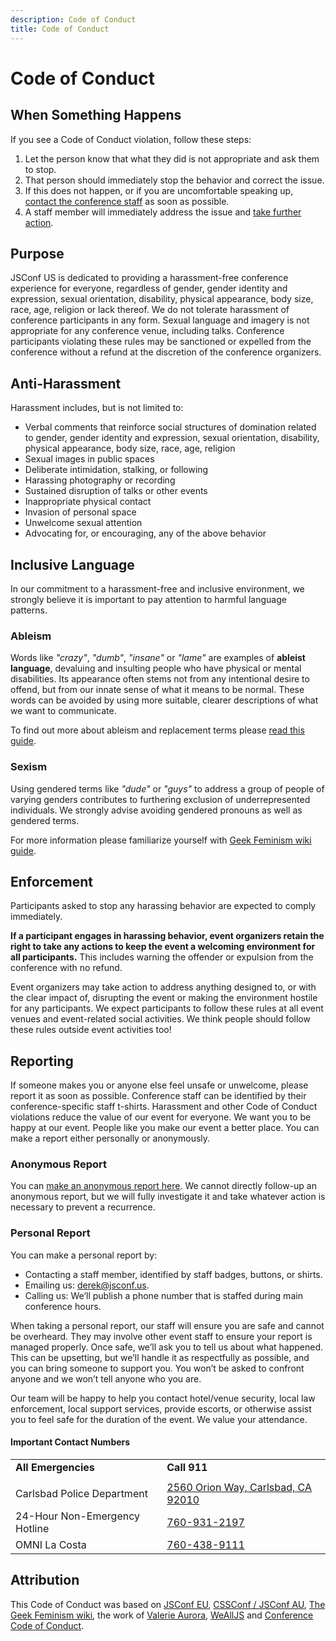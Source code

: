 ```yaml
---
description: Code of Conduct
title: Code of Conduct
---
```


# Code of Conduct

## When Something Happens

If you see a Code of Conduct violation, follow these steps:

1. Let the person know that what they did is not appropriate and ask them to stop.
2. That person should immediately stop the behavior and correct the issue.
3. If this does not happen, or if you are uncomfortable speaking up, [contact the conference staff](#reporting) as soon as possible.
4. A staff member will immediately address the issue and [take further action](#enforcement).

## Purpose

JSConf US is dedicated to providing a harassment-free conference experience for everyone, regardless of gender, gender identity and expression, sexual orientation, disability, physical appearance, body size, race, age, religion or lack thereof. We do not tolerate harassment of conference participants in any form. Sexual language and imagery is not appropriate for any conference venue, including talks. Conference participants violating these rules may be sanctioned or expelled from the conference without a refund at the discretion of the conference organizers.

## Anti-Harassment

Harassment includes, but is not limited to:

* Verbal comments that reinforce social structures of domination related to gender, gender identity and expression, sexual orientation, disability, physical appearance, body size, race, age, religion
* Sexual images in public spaces
* Deliberate intimidation, stalking, or following
* Harassing photography or recording
* Sustained disruption of talks or other events
* Inappropriate physical contact
* Invasion of personal space
* Unwelcome sexual attention
* Advocating for, or encouraging, any of the above behavior

## Inclusive Language

In our commitment to a harassment-free and inclusive environment, we strongly believe it is important to pay attention to harmful language patterns.

### Ableism

Words like _"crazy"_, _"dumb"_, _"insane"_ or _"lame"_ are examples of **ableist language**, devaluing and insulting people who have physical or mental disabilities. Its appearance often stems not from any intentional desire to offend, but from our innate sense of what it means to be normal. These words can be avoided by using more suitable, clearer descriptions of what we want to communicate.

To find out more about ableism and replacement terms please [read this guide](http://www.autistichoya.com/p/ableist-words-and-terms-to-avoid.html).

### Sexism

Using gendered terms like _"dude"_ or _"guys"_ to address a group of people of varying genders contributes to furthering exclusion of underrepresented individuals. We strongly advise avoiding gendered pronouns as well as gendered terms.

For more information please familiarize yourself with [Geek Feminism wiki guide](http://geekfeminism.wikia.com/wiki/Nonsexist_language).

## Enforcement

Participants asked to stop any harassing behavior are expected to comply immediately.

**If a participant engages in harassing behavior, event organizers retain the right to take any actions to keep the event a welcoming environment for all participants.** This includes warning the offender or expulsion from the conference with no refund.

Event organizers may take action to address anything designed to, or with the clear impact of, disrupting the event or making the environment hostile for any participants. We expect participants to follow these rules at all event venues and event-related social activities. We think people should follow these rules outside event activities too!

## Reporting

If someone makes you or anyone else feel unsafe or unwelcome, please report it as soon as possible. Conference staff can be identified by their conference-specific staff t-shirts. Harassment and other Code of Conduct violations reduce the value of our event for everyone. We want you to be happy at our event. People like you make our event a better place. You can make a report either personally or anonymously.

### Anonymous Report

You can [make an anonymous report here][2018-report-form]. We cannot directly follow-up an anonymous report, but we will fully investigate it and take whatever action is necessary to prevent a recurrence.

### Personal Report

You can make a personal report by:

* Contacting a staff member, identified by staff badges, buttons, or shirts.
* Emailing us: [derek@jsconf.us](mailto:derek@jsconf.us).
* Calling us: We’ll publish a phone number that is staffed during main conference hours.

When taking a personal report, our staff will ensure you are safe and cannot be overheard. They may involve other event staff to ensure your report is managed properly. Once safe, we’ll ask you to tell us about what happened. This can be upsetting, but we’ll handle it as respectfully as possible, and you can bring someone to support you. You won’t be asked to confront anyone and we won’t tell anyone who you are.

Our team will be happy to help you contact hotel/venue security, local law enforcement, local support services, provide escorts, or otherwise assist you to feel safe for the duration of the event. We value your attendance.

#### Important Contact Numbers

|                               |                                                  |
| ----------------------------- | ------------------------------------------------ |
| **All Emergencies**           | **Call 911**                                     |
|                               |                                                  |
| Carlsbad Police Department    | [2560 Orion Way, Carlsbad, CA 92010][police-map] |
| 24-Hour Non-Emergency Hotline | [760-931-2197](tel:760-931-2197)                 |
| OMNI La Costa                 | [760-438-9111](tel:760-438-9111)                 |

## Attribution

This Code of Conduct was based on [JSConf EU](https://2018.jsconf.eu), [CSSConf / JSConf AU](http://2018.jsconfau.com/), [The Geek Feminism wiki](http://geekfeminism.wikia.com/wiki/Conference_anti-harassment/Policy), the work of [Valerie Aurora](https://frameshiftconsulting.com/code-of-conduct-training/), [WeAllJS](https://wealljs.org/code-of-conduct) and [Conference Code of Conduct](http://confcodeofconduct.com/).

[2018-report-form]: http://bit.ly/JSConfUS2018Report
[police-map]: https://www.google.com/maps/place/Carlsbad+Police+Department/@33.1380798,-117.267504,17z/data=!4m13!1m7!3m6!1s0x80dc749d25753e85:0x13c0eb5f1859b6e0!2s2560+Orion+Way,+Carlsbad,+CA+92010!3b1!8m2!3d33.1378478!4d-117.2652845!3m4!1s0x80dc749d3a359ab7:0xbb7ace258cfa3f9b!8m2!3d33.1378479!4d-117.2652844
